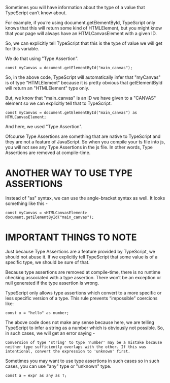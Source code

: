 Sometimes you will have information about the type of a value that TypeScript can’t know about.

For example, if you’re using document.getElementById, TypeScript only knows that this will return some kind of HTMLElement, but you might know that your page will always have an HTMLCanvasElement with a given ID.

So, we can explicitly tell TypeScript that this is the type of value we will get for this variable.

We do that using "Type Assertion".

    const myCanvas = document.getElementById("main_canvas");

So, in the above code, TypeScript will automatically infer that "myCanvas" is of type "HTMLElement" because it is pretty obvious that getElementById will return an "HTMLElement" type only.

But, we know that "main_canvas" is an ID we have given to a "CANVAS" element so we can explicitly tell that to TypeScript.

    const myCanvas = document.getElementById("main_canvas") as HTMLCanvasElement;

And here, we used "Type Assertion".

Ofcourse Type Assertions are something that are native to TypeScript and they are not a feature of JavaScript. So when you compile your ts file into js, you will not see any Type Assertions in the js file. In other words, Type Assertions are removed at compile-time.

# ANOTHER WAY TO USE TYPE ASSERTIONS

Instead of "as" syntax, we can use the angle-bracket syntax as well. It looks something like this - 

    const myCanvas = <HTMLCanvasElement> document.getElementById("main_canvas");

# IMPORTANT THINGS TO NOTE

Just because Type Assertions are a feature provided by TypeScript, we should not abuse it. If we explicitly tell TypeScript that some value is of a specific type, we should be sure of that.

Because type assertions are removed at compile-time, there is no runtime checking associated with a type assertion. There won’t be an exception or null generated if the type assertion is wrong.

TypeScript only allows type assertions which convert to a more specific or less specific version of a type. This rule prevents “impossible” coercions like:

    const x = "hello" as number;

The above code does not make any sense because here, we are telling TypeScript to infer a string as a number which is obviously not possible. So, in such cases, we will get an error saying - 

    Conversion of type 'string' to type 'number' may be a mistake because neither type sufficiently overlaps with the other. If this was intentional, convert the expression to 'unknown' first.

Sometimes you may want to use type assertions in such cases so in such cases, you can use "any" type or "unknown" type.

    const a = expr as any as T;

